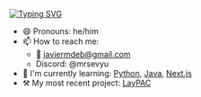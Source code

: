 [![Typing SVG](https://readme-typing-svg.herokuapp.com?font=Fira+Code&pause=1000&color=45F727&width=435&lines=Hello%2C+%F0%9F%91%8B;I'm+Javi)](https://git.io/typing-svg)

- 😄 Pronouns: he/him
- 📫 How to reach me:
   - 📧 [javiermdeb@gmail.com](mailto:javiermdeb@gmail.com)
   - Discord: @mrsevyu
- 🌱 I'm currently learning: [Python](https://www.python.org/), [Java](https://www.java.com/), [Next.js](https://nextjs.org/)
- ⚒️ My most recent project: [LayPAC](https://github.com/iiCodeRedemption/LayPAC)
